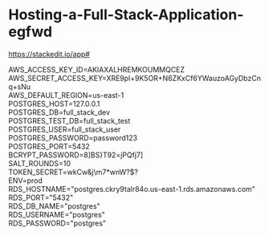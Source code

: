 # Hosting-a-Full-Stack-Application-egfwd

https://stackedit.io/app# 

AWS_ACCESS_KEY_ID=AKIAXALHREMKOUMMQCEZ   
AWS_SECRET_ACCESS_KEY=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  
AWS_DEFAULT_REGION=us-east-1  
POSTGRES_HOST=127.0.0.1   
POSTGRES_DB=full_stack_dev   
POSTGRES_TEST_DB=full_stack_test   
POSTGRES_USER=full_stack_user   
POSTGRES_PASSWORD=password123   
POSTGRES_PORT=5432   
BCRYPT_PASSWORD=8]BS}T92=jPQfj7]   
SALT_ROUNDS=10   
TOKEN_SECRET=wkCw&j\m7*wnW?$?   
ENV=prod   
RDS_HOSTNAME="postgres.ckry9talr84o.us-east-1.rds.amazonaws.com"  
RDS_PORT="5432"  
RDS_DB_NAME="postgres"  
RDS_USERNAME="postgres"  
RDS_PASSWORD="postgres"  